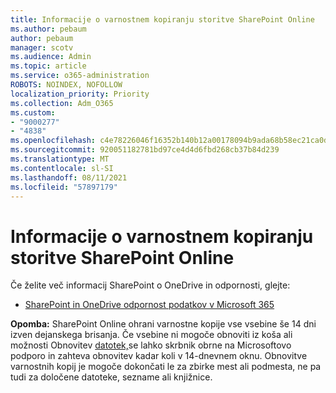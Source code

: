 ```yaml
---
title: Informacije o varnostnem kopiranju storitve SharePoint Online
ms.author: pebaum
author: pebaum
manager: scotv
ms.audience: Admin
ms.topic: article
ms.service: o365-administration
ROBOTS: NOINDEX, NOFOLLOW
localization_priority: Priority
ms.collection: Adm_O365
ms.custom:
- "9000277"
- "4838"
ms.openlocfilehash: c4e78226046f16352b140b12a00178094b9ada68b58ec21ca0d974792c8e3068
ms.sourcegitcommit: 920051182781bd97ce4d4d6fbd268cb37b84d239
ms.translationtype: MT
ms.contentlocale: sl-SI
ms.lasthandoff: 08/11/2021
ms.locfileid: "57897179"
---
```

# <a name="sharepoint-online-backup-information"></a>Informacije o varnostnem kopiranju storitve SharePoint Online

Če želite več informacij SharePoint o OneDrive in odpornosti, glejte:

- [SharePoint in OneDrive odpornost podatkov v Microsoft 365](https://docs.microsoft.com/compliance/assurance/assurance-sharepoint-onedrive-data-resiliency)

**Opomba:** SharePoint Online ohrani varnostne kopije vse vsebine še 14 dni izven dejanskega brisanja. Če vsebine ni mogoče [](https://support.microsoft.com/office/restore-deleted-items-from-the-site-collection-recycle-bin-5fa924ee-16d7-487b-9a0a-021b9062d14b) obnoviti iz koša ali možnosti Obnovitev [datotek,](https://support.microsoft.com/office/restore-your-onedrive-fa231298-759d-41cf-bcd0-25ac53eb8a15)se lahko skrbnik obrne na Microsoftovo podporo in zahteva obnovitev kadar koli v 14-dnevnem oknu. Obnovitve varnostnih kopij je mogoče dokončati le za zbirke mest ali podmesta, ne pa tudi za določene datoteke, sezname ali knjižnice.
